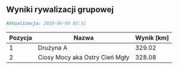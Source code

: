 ## Wyniki rywalizacji grupowej

```markdown
Aktualizacja: 2020-06-09 05:51
```

Pozycja | Nazwa | Wynik [km] |
------------ | -------------  | -------------
 1 |Drużyna A | 329.02 
 2 |Ciosy Mocy aka Ostry Cień Mgły | 328.08